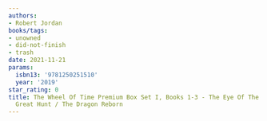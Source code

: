 ```yaml
---
authors:
- Robert Jordan
books/tags:
- unowned
- did-not-finish
- trash
date: 2021-11-21
params:
  isbn13: '9781250251510'
  year: '2019'
star_rating: 0
title: The Wheel Of Time Premium Box Set I, Books 1-3 - The Eye Of The World / The
  Great Hunt / The Dragon Reborn
---
```


<!--more-->